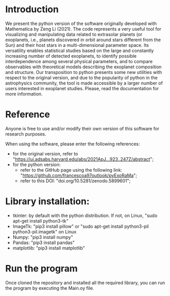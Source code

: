 # Introduction

We present the python version of the software originally developed with Mathematica by Zeng Li (2021). The code represents a very useful tool for visualizing and manipulating data related to extrasolar planets (or exoplanets, i.e., planets discovered in orbit around stars different from the Sun) and their host stars in a multi-dimensional parameter space. Its versatility enables statistical studies based on the large and constantly increasing number of detected exoplanets, to identify possible interdependence among several physical parameters, and to compare observables with theoretical models describing the exoplanet composition and structure. Our transposition to python presents some new utilities with respect to the original version, and due to the popularity of python in the astrophysics community, the tool is made accessible by a larger number of users interested in exoplanet studies.
Please, read the documentation for more information.

# Reference

Anyone is free to use and/or modify their own version of this software for research purposes. 

When using the software, please enter the following references:

- for the original version, refer to "https://ui.adsabs.harvard.edu/abs/2021ApJ...923..247Z/abstract";
- for the python version:
  - refer to the GitHub page using the following link: "https://github.com/francescoa97outlook/pyExoRaMa";
  - refer to this DOI: "doi.org/10.5281/zenodo.5899601"; 


# Library installation:

- tkinter: by default with the python distribution. If not, on Linux, "sudo apt-get install python3-tk"
- ImageTk: "pip3 install pillow" or "sudo apt-get install python3-pil python3-pil.imagetk" on Linux
- Numpy: "pip3 install numpy"
- Pandas: "pip3 install pandas"
- matplotlib: "pip3 install matplotlib"

# Run the program
Once cloned the repository and installed all the required library, you can run the program by executing the Main.oy file.
